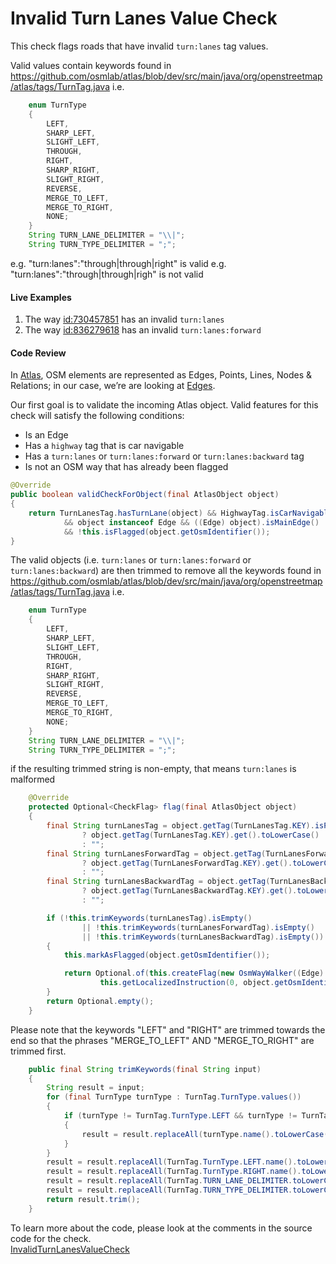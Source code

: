 # Invalid Turn Lanes Value Check 

This check flags roads that have invalid `turn:lanes` tag values.

Valid values contain keywords found in 
https://github.com/osmlab/atlas/blob/dev/src/main/java/org/openstreetmap/atlas/tags/TurnTag.java
i.e. 
```java
    enum TurnType
    {
        LEFT,
        SHARP_LEFT,
        SLIGHT_LEFT,
        THROUGH,
        RIGHT,
        SHARP_RIGHT,
        SLIGHT_RIGHT,
        REVERSE,
        MERGE_TO_LEFT,
        MERGE_TO_RIGHT,
        NONE;
    }
    String TURN_LANE_DELIMITER = "\\|";
    String TURN_TYPE_DELIMITER = ";";
```
e.g. "turn:lanes":"through|through|right" is valid
e.g. "turn:lanes":"through|through|righ" is not valid


#### Live Examples

1. The way [id:730457851](https://www.openstreetmap.org/way/730457851) has an invalid `turn:lanes` 
2. The way [id:836279618](https://www.openstreetmap.org/way/836279618) has an invalid `turn:lanes:forward`

#### Code Review

In [Atlas](https://github.com/osmlab/atlas), OSM elements are represented as Edges, Points, Lines, Nodes & Relations; in our case, we’re are looking at [Edges](https://github.com/osmlab/atlas/blob/dev/src/main/java/org/openstreetmap/atlas/geography/atlas/items/Edge.java).

Our first goal is to validate the incoming Atlas object. Valid features for this check will satisfy the following conditions:

* Is an Edge
* Has a `highway` tag that is car navigable
* Has a `turn:lanes` or `turn:lanes:forward` or `turn:lanes:backward` tag
* Is not an OSM way that has already been flagged

```java
@Override
public boolean validCheckForObject(final AtlasObject object)
{
    return TurnLanesTag.hasTurnLane(object) && HighwayTag.isCarNavigableHighway(object)
            && object instanceof Edge && ((Edge) object).isMainEdge()
            && !this.isFlagged(object.getOsmIdentifier());
}
```

The valid objects (i.e. `turn:lanes` or `turn:lanes:forward` or `turn:lanes:backward`) 
are then trimmed to remove all the keywords found in
https://github.com/osmlab/atlas/blob/dev/src/main/java/org/openstreetmap/atlas/tags/TurnTag.java
i.e. 

```java
    enum TurnType
    {
        LEFT,
        SHARP_LEFT,
        SLIGHT_LEFT,
        THROUGH,
        RIGHT,
        SHARP_RIGHT,
        SLIGHT_RIGHT,
        REVERSE,
        MERGE_TO_LEFT,
        MERGE_TO_RIGHT,
        NONE;
    }
    String TURN_LANE_DELIMITER = "\\|";
    String TURN_TYPE_DELIMITER = ";";
```
if the resulting trimmed string is non-empty, that means `turn:lanes` is malformed

```java
    @Override
    protected Optional<CheckFlag> flag(final AtlasObject object)
    {
        final String turnLanesTag = object.getTag(TurnLanesTag.KEY).isPresent()
                ? object.getTag(TurnLanesTag.KEY).get().toLowerCase()
                : "";
        final String turnLanesForwardTag = object.getTag(TurnLanesForwardTag.KEY).isPresent()
                ? object.getTag(TurnLanesForwardTag.KEY).get().toLowerCase()
                : "";
        final String turnLanesBackwardTag = object.getTag(TurnLanesBackwardTag.KEY).isPresent()
                ? object.getTag(TurnLanesBackwardTag.KEY).get().toLowerCase()
                : "";

        if (!this.trimKeywords(turnLanesTag).isEmpty()
                || !this.trimKeywords(turnLanesForwardTag).isEmpty()
                || !this.trimKeywords(turnLanesBackwardTag).isEmpty())
        {
            this.markAsFlagged(object.getOsmIdentifier());

            return Optional.of(this.createFlag(new OsmWayWalker((Edge) object).collectEdges(),
                    this.getLocalizedInstruction(0, object.getOsmIdentifier())));
        }
        return Optional.empty();
    }
```

Please note that the keywords "LEFT" and "RIGHT" are trimmed towards the end so that the phrases 
"MERGE_TO_LEFT" AND "MERGE_TO_RIGHT" are trimmed first.
```java
    public final String trimKeywords(final String input)
    {
        String result = input;
        for (final TurnType turnType : TurnTag.TurnType.values())
        {
            if (turnType != TurnTag.TurnType.LEFT && turnType != TurnTag.TurnType.RIGHT)
            {
                result = result.replaceAll(turnType.name().toLowerCase(), "");
            }
        }
        result = result.replaceAll(TurnTag.TurnType.LEFT.name().toLowerCase(), "");
        result = result.replaceAll(TurnTag.TurnType.RIGHT.name().toLowerCase(), "");
        result = result.replaceAll(TurnTag.TURN_LANE_DELIMITER.toLowerCase(), "");
        result = result.replaceAll(TurnTag.TURN_TYPE_DELIMITER.toLowerCase(), "");
        return result.trim();
    }
```

To learn more about the code, please look at the comments in the source code for the check.  
[InvalidTurnLanesValueCheck](../../src/main/java/org/openstreetmap/atlas/checks/validation/tag/InvalidTurnLanesValueCheck.java)